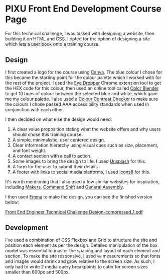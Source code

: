 # PIXU Front End Development Course Page

For this technical challenge, I was tasked with designing a website, then building it on HTML and CSS.
I opted for the option of designing a site which lets a user book onto a training course. 

## Design

I first created a logo for the course using [Canva](https://www.canva.com/). The blue colour I chose for this became the starting point for the colour palette which I worked with for the rest of the project. I used the [Eye Dropper](https://eyedropper.org/) Chrome extension tool to get the HEX code for this colour, then used an online tool called [Color Blender](https://meyerweb.com/eric/tools/color-blend/#:::hex) to get 10 hues of colour between the selected blue and white, which gave me my colour palette. I also used a [Colour Contrast Checker](https://colourcontrast.cc/) to make sure the colours I chose passed AAA accessibility standards when used in conjunction with each other.

I then decided on what else the design would need:

1. A clear value proposition stating what the website offers and why users should chose this training course.
2. A simple, minimalistic, user centered design.
3. Clear information hierarchy using visual cues such as size, placement, and font weight.
4. A contact section with a call to action.
5. Some images to bring the design to life. I used [Unsplash](https://unsplash.com/) for this.
6. A form for the user to submit their details.
7. A footer with links to social media platforms, I used [Icons8](https://icons8.com/icons) for this.

It's worth mentioning that I also used a few similar websites for inspiration, including [Makers](https://makers.tech/), [Command Shift](https://www.commandshift.co/) and [General Assembly](https://generalassemb.ly/education/front-end-web-development/london).

I then used [Figma](https://www.figma.com/) to make the design, you can see the finished version below:

[Front End Engineer Technical Challenge Design-compressed_1.pdf](https://github.com/josenymad/front-end-engineer-technical-challenge/files/13207313/Front.End.Engineer.Technical.Challenge.Design-compressed_1.pdf)

## Development

I've used a combination of CSS Flexbox and Grid to structure the site and position each element as per the design. Detailed manipulation of the box model was essential to master the spacing and layout of each element and section. To make the site responsive, I used `vw` measurements so that fonts and images would shrink and grow relative to the screen size. As such, I only had to write 2 media query breakpoints to cater for screen sizes smaller than 600px and 500px.
